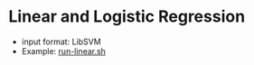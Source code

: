 Linear and Logistic Regression
====
* input format: LibSVM
* Example: [run-linear.sh](run-linear.sh)
